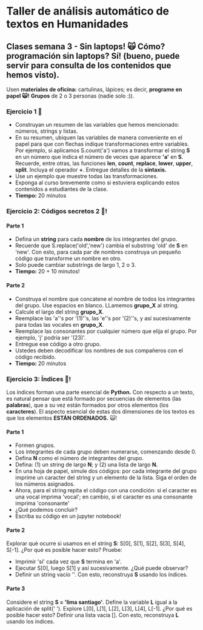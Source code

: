 # Taller de análisis automático de textos en Humanidades

## Clases semana 3 - Sin laptops! &#x1F640; Cómo? programación sin laptops? Sí! (bueno, puede servir para consulta de los contenidos que hemos visto).

Usen **materiales de oficina:** cartulinas, lápices; es decir, **programe en papel &#x1F640;!** **Grupos** de 2 o 3 personas (nadie solo :)).


### Ejercicio 1 &#x1F916;

- Construyan un resumen de las variables que hemos mencionado: números, strings y listas.
- En su resumen, ubiquen las variables de manera conveniente en el papel para que con flechas indique transformaciones entre variables. Por ejemplo, si aplicamos S.count('a') vamos
a transformar el string **S** en un número que indica el número de veces que aparece **'a'** en **S**. Recuerde, entre otras, las funciones **len**, **count**, **replace**, **lower**,
**upper**, **split**. Incluya el operador **+**. Entregue detalles de la **sintaxis.**
- Use un ejemplo que muestre todas las transformaciones. 
- Exponga al curso brevemente como si estuviera explicando estos contenidos a estudiantes de la clase. 
- **Tiempo:** 20 minutos

### Ejercicio 2: Códigos secretos 2 &#x1F916;!

#### Parte 1

- Defina un **string** para cada **nombre** de los integrantes del grupo.
- Recuerde que S.replace('old','new') cambia el substring 'old' de **S** en 'new'. Con esto, para cada par de nombres construya un pequeño código que transforme un nombre en otro.
- Solo puede cambiar substrings de largo 1, 2 o 3. 
- **Tiempo:** 20 + 10 minutos!

#### Parte 2

- Construya el nombre que concatene el nombre de todos los integrantes del grupo. Use espacios en blanco. LLamemos **grupo_X** al string. 
- Calcule el largo del string **grupo_X**.
- Reemplace las 'a''s por '(1)''s, las 'e''s por '(2)''s, y así sucesivamente para todas las vocales en **grupo_X**.  
- Reemplace las consonantes por cualquier número que elija el grupo. Por ejemplo, 'j' podría ser '(23)'. 
- Entregue ese código a otro grupo.
- Ustedes deben decodificar los nombres de sus compañeros con el código recibido. 
- **Tiempo:** 20 minutos

### Ejercicio 3: Índices &#x1F916;!

Los índices forman una parte esencial de **Python.** Con respecto a un texto, es natural pensar que está formado por secuencias de elementos (las **palabras**), que a su vez
están formados por otros elementos (los **caracteres**). El aspecto esencial de estas dos dimensiones de los textos es que los elementos **ESTÁN ORDENADOS.** &#x1F640;!

#### Parte 1

- Formen grupos.
- Los integrantes de cada grupo deben numerarse, comenzando desde 0.
- Defina **N** como el número de integrantes del grupo.
- Defina: (1) un string de largo **N**; y (2) una lista de largo **N.**
- En una hoja de papel, simule dos códigos: por cada integrante del grupo imprime un caracter del string y un elemento de la lista. Siga el orden de los números asignados. 
- Ahora, para el string repita el código con una condición: si el caracter es una vocal imprima 'vocal'; en cambio, si el caracter es una consonante imprima 'consonante'
- ¿Qué podemos concluir?
- Escriba su código en un jupyter notebook!

#### Parte 2

Explorar qué ocurre si usamos en el string **S**: S[0], S[1], S[2], S[3], S[4], S[-1]. ¿Por qué es posible hacer esto? Pruebe:

- Imprimir 'sí' cada vez que **S** termina en 'a'. 
- Ejecutar S[0], luego S[1] y así sucesivamente. ¿Qué puede observar?
- Definir un string vacío ''. Con esto, reconstruya **S** usando los índices. 

#### Parte 3

Considere el string **S = 'lima santiago'**. Define la variable **L** igual a la aplicación de split(' '). Explore L[0], L[1], L[2], L[3], L[4], L[-1]. ¿Por qué es posible hacer esto? 
Definir una lista vacía []. Con esto, reconstruya **L** usando los índices. 


